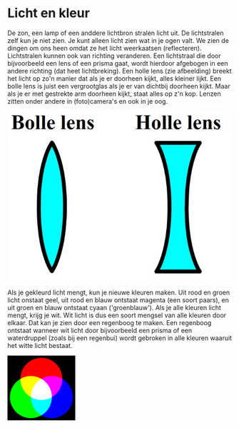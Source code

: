 # Licht en kleur
De zon, een lamp of een anddere lichtbron stralen licht uit. De lichtstralen zelf kun je niet zien. Je kunt alleen licht zien wat in je ogen valt. We zien de dingen om ons heen omdat ze het licht weerkaatsen (reflecteren). Lichtstralen kunnen ook van richting veranderen. Een lichtstraal die door bijvoorbeeld een lens of een prisma gaat, wordt hierdoor afgebogen in een andere richting (dat heet lichtbreking). Een holle lens (zie afbeelding) breekt het licht op zo'n manier dat als je er doorheen kijkt, alles kleiner lijkt. Een bolle lens is juist een vergrootglas als je er van dichtbij doorheen kijkt. Maar als je er met gestrekte arm doorheen kijkt, staat alles op z'n kop. Lenzen zitten onder andere in (foto)camera's en ook in je oog.

![lenzen](lenzen.jpg)

Als je gekleurd licht mengt, kun je nieuwe kleuren maken. Uit rood en groen licht onstaat geel, uit rood en blauw ontstaat magenta (een soort paars), en uit groen en blauw ontstaat cyaan ('groenblauw'). Als je alle kleuren licht mengt, krijg je wit. Wit licht is dus een soort mengsel van alle kleuren door elkaar. Dat kan je zien door een regenboog te maken. Een regenboog ontstaat wanneer wit licht door bijvoorbeeld een prisma of een waterdruppel (zoals bij een regenbui) wordt gebroken in alle kleuren waaruit het witte licht bestaat.

![kleuren](kleuren.png)

